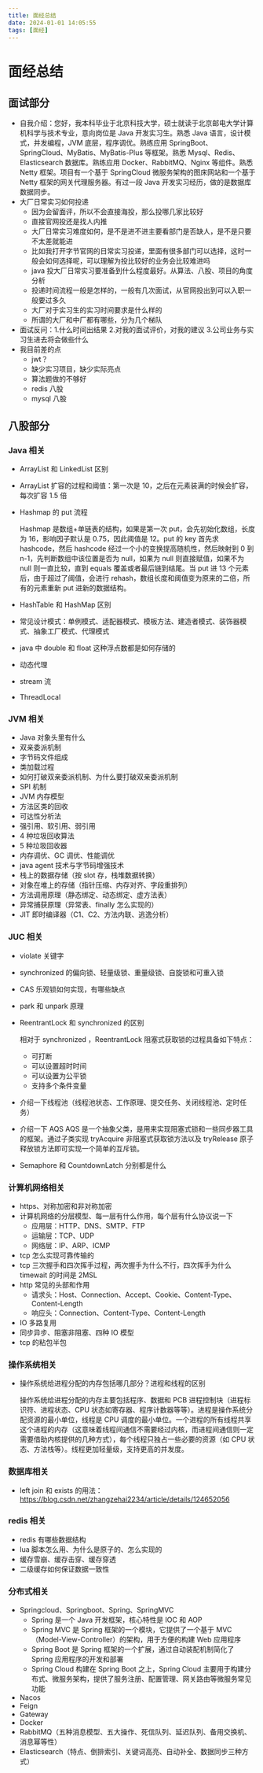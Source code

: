 ```yaml
---
title: 面经总结
date: 2024-01-01 14:05:55
tags: [面经]
---
```


# 面经总结

## 面试部分

- 自我介绍：您好，我本科毕业于北京科技大学，硕士就读于北京邮电大学计算机科学与技术专业，意向岗位是 Java 开发实习生。熟悉 Java 语言，设计模式，并发编程，JVM 底层，程序调优。熟练应用 SpringBoot、SpringCloud、MyBatis、MyBatis-Plus 等框架。熟悉 Mysql、Redis、Elasticsearch 数据库。熟练应用 Docker、RabbitMQ、Nginx 等组件。熟悉 Netty 框架。项目有一个基于 SpringCloud 微服务架构的图床网站和一个基于 Netty 框架的网关代理服务器。有过一段 Java 开发实习经历，做的是数据库数据同步。
- 大厂日常实习如何投递
  - 因为会留面评，所以不会直接海投，那么投哪几家比较好
  - 直接官网投还是找人内推
  - 大厂日常实习难度如何，是不是进不进主要看部门是否缺人，是不是只要不太差就能进
  - 比如我打开字节官网的日常实习投递，里面有很多部门可以选择，这时一般会如何选择呢，可以理解为投比较好的业务会比较难进吗
  - java 投大厂日常实习要准备到什么程度最好。从算法、八股、项目的角度分析
  - 投递时间流程一般是怎样的，一般有几次面试，从官网投出到可以入职一般要过多久
  - 大厂对于实习生的实习时间要求是什么样的
  - 所谓的大厂和中厂都有哪些，分为几个梯队
- 面试反问：1.什么时间出结果 2.对我的面试评价，对我的建议 3.公司业务与实习生进去将会做些什么
- 我目前差的点
  - jwt？
  - 缺少实习项目，缺少实际亮点
  - 算法题做的不够好
  - redis 八股
  - mysql 八股

## 八股部分

### Java 相关

- ArrayList 和 LinkedList 区别
- ArrayList 扩容的过程和阈值：第一次是 10，之后在元素装满的时候会扩容，每次扩容 1.5 倍
- Hashmap 的 put 流程

  Hashmap 是数组+单链表的结构，如果是第一次 put，会先初始化数组，长度为 16，影响因子默认是 0.75，因此阈值是 12。put 的 key 首先求 hashcode，然后 hashcode 经过一个小的变换提高随机性，然后映射到 0 到 n-1，先判断数组中该位置是否为 null，如果为 null 则直接赋值，如果不为 null 则一直比较，直到 equals 覆盖或者最后链到结尾。当 put 进 13 个元素后，由于超过了阈值，会进行 rehash，数组长度和阈值变为原来的二倍，所有的元素重新 put 进新的数据结构。

- HashTable 和 HashMap 区别
- 常见设计模式：单例模式、适配器模式、模板方法、建造者模式、装饰器模式、抽象工厂模式、代理模式
- java 中 double 和 float 这种浮点数都是如何存储的
- 动态代理
- stream 流
- ThreadLocal

### JVM 相关

- Java 对象头里有什么
- 双亲委派机制
- 字节码文件组成
- 类加载过程
- 如何打破双亲委派机制、为什么要打破双亲委派机制
- SPI 机制
- JVM 内存模型
- 方法区类的回收
- 可达性分析法
- 强引用、软引用、弱引用
- 4 种垃圾回收算法
- 5 种垃圾回收器
- 内存调优、GC 调优、性能调优
- java agent 技术与字节码增强技术
- 栈上的数据存储（按 slot 存，栈堆数据转换）
- 对象在堆上的存储（指针压缩、内存对齐、字段重排列）
- 方法调用原理（静态绑定、动态绑定、虚方法表）
- 异常捕获原理（异常表、finally 怎么实现的）
- JIT 即时编译器（C1、C2、方法内联、逃逸分析）

### JUC 相关

- violate 关键字
- synchronized 的偏向锁、轻量级锁、重量级锁、自旋锁和可重入锁
- CAS 乐观锁如何实现，有哪些缺点
- park 和 unpark 原理
- ReentrantLock 和 synchronized 的区别

  相对于 synchronized ，ReentrantLock 阻塞式获取锁的过程具备如下特点：

  - 可打断
  - 可以设置超时时间
  - 可以设置为公平锁
  - 支持多个条件变量

- 介绍一下线程池（线程池状态、工作原理、提交任务、关闭线程池、定时任务）
- 介绍一下 AQS
  AQS 是一个抽象父类，是用来实现阻塞式锁和一些同步器工具的框架。通过子类实现 tryAcquire 非阻塞式获取锁方法以及 tryRelease 原子释放锁方法即可实现一个简单的互斥锁。
- Semaphore 和 CountdownLatch 分别都是什么

### 计算机网络相关

- https、对称加密和非对称加密
- 计算机网络的分层模型、每一层有什么作用，每个层有什么协议说一下
  - 应用层：HTTP、DNS、SMTP、FTP
  - 运输层：TCP、UDP
  - 网络层：IP、ARP、ICMP
- tcp 怎么实现可靠传输的
- tcp 三次握手和四次挥手过程，两次握手为什么不行，四次挥手为什么 timewait 的时间是 2MSL
- http 常见的头部和作用
  - 请求头：Host、Connection、Accept、Cookie、Content-Type、Content-Length
  - 响应头：Connection、Content-Type、Content-Length
- IO 多路复用
- 同步异步、阻塞非阻塞、四种 IO 模型
- tcp 的粘包半包

### 操作系统相关

- 操作系统给进程分配的内存包括哪几部分？进程和线程的区别

  操作系统给进程分配的内存主要包括程序、数据和 PCB 进程控制块（进程标识符、进程状态、CPU 状态如寄存器、程序计数器等等）。进程是操作系统分配资源的最小单位，线程是 CPU 调度的最小单位。一个进程的所有线程共享这个进程的内存（这意味着线程间通信不需要经过内核，而进程间通信则一定需要借助内核提供的几种方式），每个线程只独占一些必要的资源（如 CPU 状态、方法栈等）。线程更加轻量级，支持更高的并发度。

### 数据库相关

- left join 和 exists 的用法：https://blog.csdn.net/zhangzehai2234/article/details/124652056

### redis 相关

- redis 有哪些数据结构
- lua 脚本怎么用、为什么是原子的、怎么实现的
- 缓存雪崩、缓存击穿、缓存穿透
- 二级缓存如何保证数据一致性

### 分布式相关

- Springcloud、Springboot、Spring、SpringMVC
  - Spring 是一个 Java 开发框架，核心特性是 IOC 和 AOP
  - Spring MVC 是 Spring 框架的一个模块，它提供了一个基于 MVC（Model-View-Controller）的架构，用于方便的构建 Web 应用程序
  - Spring Boot 是 Spring 框架的一个扩展，通过自动装配机制简化了 Spring 应用程序的开发和部署
  - Spring Cloud 构建在 Spring Boot 之上，Spring Cloud 主要用于构建分布式、微服务架构，提供了服务注册、配置管理、网关路由等微服务常见功能
- Nacos
- Feign
- Gateway
- Docker
- RabbitMQ（五种消息模型、五大操作、死信队列、延迟队列、备用交换机、消息幂等性）
- Elasticsearch（特点、倒排索引、关键词高亮、自动补全、数据同步三种方式）
